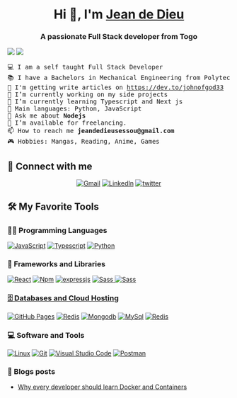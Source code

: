 <h1 align="center">Hi 👋, I'm <a href="https://github.com/johnOfGod33" target="blank">
Jean de Dieu</a></h1>
<h3 align="center">A passionate Full Stack developer from Togo</h3>

 <p align="left">
  <img src="https://img.shields.io/badge/Focus-Backend_Development-blue?style=for-the-badge
  " />
  <img src="https://img.shields.io/badge/Languages-French_%26_English-blue?style=for-the-badge
  " />
</p>

<pre>
💻 I am a self taught Full Stack Developer
📚 I have a Bachelors in Mechanical Engineering from Polytechnic School of Lomé
📝 I'm getting write articles on <a href="https://dev.to/johnofgod33">https://dev.to/johnofgod33</a> 
🔭 I’m currently working on my side projects
🌱 I’m currently learning Typescript and Next js
🌟 Main languages: Python, JavaScript
💬 Ask me about <strong>Nodejs</strong>
🤝 I’m available for freelancing.
📫 How to reach me <strong>jeandedieusessou@gmail.com</strong>
🎮 Hobbies: Mangas, Reading, Anime, Games
</pre>

## 🤝 Connect with me

<p align="center">
	<a href="mailto:jeandedieusessou@gmail.com"><img img src="https://img.shields.io/badge/Gmail-D14836?style=for-the-badge&logo=gmail&logoColor=white" alt="Gmail"/></a>
	<a href="https://www.linkedin.com/in/jean-de-dieu-sessou-260897292"><img src="https://img.shields.io/badge/LinkedIn-0077B5?style=for-the-badge&logo=linkedin&logoColor=white" alt="LinkedIn"/></a>
  	<a href="https://x.com/RYUUSAN5742"><img src="https://img.shields.io/badge/Twitter-blue?style=for-the-badge&logoColor=x" alt="twitter"/></a>
</p>

## 🛠️ My Favorite Tools

### 👨‍💻 Programming Languages

<p>
    <a href="https://github.com/johnOfGod33"><img alt="JavaScript" src="https://img.shields.io/badge/Javascript-F7DF1E?style=for-the-badge&logo=Javascript&logoColor=black"></a>
    <a href="https://github.com/johnOfGod33"><img alt="Typescript" src="https://img.shields.io/badge/Typescript-3776AB?style=for-the-badge&logo=Typescript&logoColor=white"></a>
    <a href="https://github.com/johnOfGod33"><img alt="Python" src="https://img.shields.io/badge/python-3670A0?style=for-the-badge&logo=python&logoColor=white"></a>

### 🧰 Frameworks and Libraries

<p>
    <a href="https://github.com/johnOfGod33"><img alt="React" src="https://img.shields.io/badge/-ReactJs-61DAFB?logo=react&logoColor=white&style=for-the-badge"/></a>
<a href="https://github.com/johnOfGodd33"><img alt="Npm" src="https://img.shields.io/badge/Npm-red?style=for-the-badge&logo=npm&logoColor=white"/></a>
<a href="https://github.com/johnOfGod33"><img alt="expressjs" src="https://img.shields.io/badge/Express%20js-000000?style=for-the-badge&logo=express&logoColor=white"/></a>
    <a href="https://github.com/johnOfGod33">
    <img alt="Sass" src="https://img.shields.io/badge/Sass-CC6699?style=for-the-badge&logo=Sass&logoColor=white"/>
    </a>
    <a href="https://github.com/johnOfGod33">
    <img alt="Sass" src="https://img.shields.io/badge/Tailwindcss-black?style=for-the-badge&logo=Tailwindcss&logoColor=blue"/>
</p>

### 🗄️ Databases and Cloud Hosting

<p>
    <a href="https://github.com/johnOfGod33"><img alt="GitHub Pages" src="https://img.shields.io/badge/GitHub%20Pages-%23327FC7.svg?style=for-the-badge&logo=github&logoColor=white"></a>
    <a href="https://github.com/johnOfGod33"><img alt="Redis" src ="https://img.shields.io/badge/Render-white?style=for-the-badge&logo=render&logoColor=black"></a>
    <a href="https://github.com/johnOfGod33"><img alt="Mongodb" src ="https://img.shields.io/badge/-MongoDB-13aa52?style=for-the-badge&logo=mongodb&logoColor=white"></a>
    <a href="https://github.com/johnOfGod33"><img alt="MySql" src ="https://img.shields.io/badge/MySql-blue?style=for-the-badge&logo=mysql&logoColor=white"></a>
    <a href="https://github.com/johnOfGod33"><img alt="Redis" src ="https://img.shields.io/badge/Redis-DC382D?style=for-the-badge&logo=redis&logoColor=white"></a>

</p>

### 💻 Software and Tools

<p>
    <a href="https://github.com/johnOfGod33"><img alt="Linux" src="https://img.shields.io/badge/Linux-FCC624?style=for-the-badge&logo=linux&logoColor=black"></a>
    <a href="https://github.com/johnOfGod33"><img alt="Git" src="https://img.shields.io/badge/Git%20-%23F05033.svg?style=for-the-badge&logo=git&logoColor=white"></a>
    <a href="https://github.com/johnOfGod33"><img alt="Visual Studio Code" src="https://img.shields.io/badge/Visual%20Studio%20Code-0078d7.svg?style=for-the-badge&logo=visual-studio-code&logoColor=white"></a>
    <a href="https://github.com/johnOfGod33"><img alt="Postman" src="https://img.shields.io/badge/Postman-FF6C37?style=for-the-badge&logo=postman&logoColor=white"></a>
</p>

### 📝 Blogs posts

<!-- BLOG-POST-LIST:START -->

- [Why every developer should learn Docker and Containers ](https://dev.to/johnofgod33/why-every-developer-should-learn-docker-and-containers-341j)
<!-- BLOG-POST-LIST:END -->
